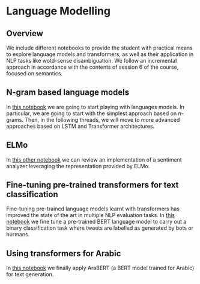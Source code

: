 # Language Modelling 

## Overview
We include different notebooks to provide the student with practical means to explore language models and transformers, as well as their application in NLP tasks like wotd-sense disambiguation. We follow an incremental approach in accordance with the contents of session 6 of the course, focused on semantics.

## N-gram based language models
In [this notebook](https://github.com/acastellanos-ie/NLP-SAMBD-EN-2021/blob/main/language_modelling/language%20modelling.ipynb) we are going to start playing with languages models. In particular, we are going to start with the simplest approach based on n-grams. Then, in the following threads, we will move to more advanced approaches based on LSTM and Transformer architectures.

## ELMo

In [this other notebook](https://github.com/acastellanos-ie/NLP-SAMBD-EN-2021/blob/main/language_modelling/language%20modelling_elmo.ipynb) we can review an implementation of a sentiment analyzer leveraging the representation provided by ELMo.

## Fine-tuning pre-trained transformers for text classification
Fine-tuning pre-trained language models learnt with transformers has improved the state of the art in multiple NLP evaluation tasks. In [this notebook](https://github.com/hybridnlp/tutorial/blob/master/01a_nlm_and_contextual_embeddings.ipynb) we fine tune a pre-trained  BERT language model to carry out a binary classification task where tweets are labelled as generated by bots or hurmans.

## Using transformers for Arabic
In [this notebook](https://github.com/acastellanos-ie/NLP-SAMBD-EN-2021/blob/main/language_modelling/text%20generation%20with%20AraGPT2.ipynb) we finally apply AraBERT (a BERT model trained for Arabic) for text generation.


